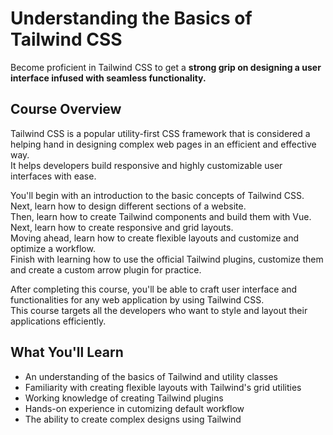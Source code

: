 # Understanding the Basics of Tailwind CSS

Become proficient in Tailwind CSS to get a **strong grip on designing a user interface infused with seamless functionality.**

## Course Overview

Tailwind CSS is a popular utility-first CSS framework that is considered a helping hand in designing complex web pages in an efficient and effective way.  
It helps developers build responsive and highly customizable user interfaces with ease.

You'll begin with an introduction to the basic concepts of Tailwind CSS.  
 Next, learn how to design different sections of a website.  
 Then, learn how to create Tailwind components and build them with Vue.  
 Next, learn how to create responsive and grid layouts.  
 Moving ahead, learn how to create flexible layouts and customize and optimize a workflow.  
 Finish with learning how to use the official Tailwind plugins, customize them and create a custom arrow plugin for practice.

After completing this course, you'll be able to craft user interface and functionalities for any web application by using Tailwind CSS.  
 This course targets all the developers who want to style and layout their applications efficiently.

## What You'll Learn

- An understanding of the basics of Tailwind and utility classes
- Familiarity with creating flexible layouts with Tailwind's grid utilities
- Working knowledge of creating Tailwind plugins
- Hands-on experience in cutomizing default workflow
- The ability to create complex designs using Tailwind
